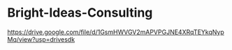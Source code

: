 # Bright-Ideas-Consulting
https://drive.google.com/file/d/1GsmHWVGV2mAPVPGJNE4XRqTEYkqNypMq/view?usp=drivesdk
